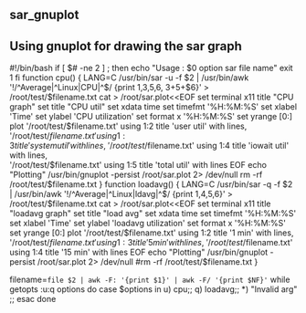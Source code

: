 ## sar_gnuplot
## Using gnuplot for drawing the sar graph
#!/bin/bash
if [ $# -ne 2 ] ; then
echo "Usage : $0 option sar file name"
exit 1
fi
function cpu() {
LANG=C /usr/bin/sar -u -f $2 | /usr/bin/awk '!/^Average|^Linux|CPU|^$/ {print $1,$3,$5,$6, $3+$5+$6}' > /root/test/$filename.txt
cat > /root/sar.plot<<EOF
set terminal x11 title "CPU graph"
set title "CPU util"
set xdata time
set timefmt '%H:%M:%S'
set xlabel 'Time'
set ylabel 'CPU utilization'
set format x '%H:%M:%S'
set yrange [0:]
plot '/root/test/$filename.txt' using 1:2 title 'user util' with lines, \
     '/root/test/$filename.txt' using 1:3 title 'system util' with lines, \
     '/root/test/$filename.txt' using 1:4 title 'iowait util' with lines, \
     '/root/test/$filename.txt' using 1:5 title 'total util' with lines
EOF
echo "Plotting"
/usr/bin/gnuplot -persist /root/sar.plot 2> /dev/null
rm -rf /root/test/$filename.txt
}
function loadavg() {
LANG=C /usr/bin/sar -q -f $2 | /usr/bin/awk '!/^Average|^Linux|ldavg|^$/ {print $1,$4,$5,$6}' > /root/test/$filename.txt
cat > /root/sar.plot<<EOF
set terminal x11 title "loadavg graph"
set title "load avg"
set xdata time
set timefmt '%H:%M:%S'
set xlabel 'Time'
set ylabel 'loadavg utilization'
set format x '%H:%M:%S'
set yrange [0:]
plot '/root/test/$filename.txt' using 1:2 title '1 min' with lines, \
     '/root/test/$filename.txt' using 1:3 title '5 min' with lines, \
     '/root/test/$filename.txt' using 1:4 title '15 min' with lines
EOF
echo "Plotting"
/usr/bin/gnuplot -persist /root/sar.plot 2> /dev/null
#rm -rf /root/test/$filename.txt
}


filename=`file $2 | awk -F: '{print $1}' | awk -F/ '{print $NF}'`
while getopts :u:q options
do
case $options in
u) cpu;;
q) loadavg;;
*) "Invalid arg" ;;
esac
done
